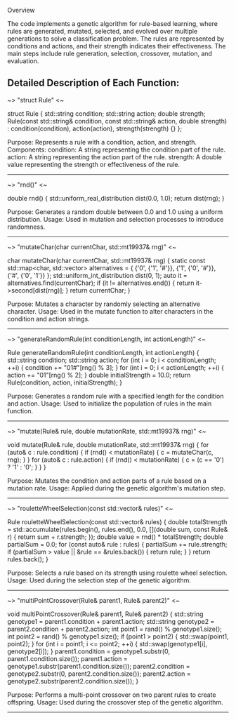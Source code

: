 Overview

The code implements a genetic algorithm for rule-based learning, where rules are generated, mutated, selected, and evolved over multiple generations to solve a classification problem. The rules are represented by conditions and actions, and their strength indicates their effectiveness. The main steps include rule generation, selection, crossover, mutation, and evaluation.


Detailed Description of Each Function:
-------------------------------------------------------------------------------------------------

 ~> "struct Rule" <~

struct Rule {
    std::string condition;
    std::string action;
    double strength;
    Rule(const std::string& condition, const std::string& action, double strength)
        : condition(condition), action(action), strength(strength) {}
};

Purpose: Represents a rule with a condition, action, and strength.
  Components:
      condition: A string representing the condition part of the rule.
      action: A string representing the action part of the rule.
      strength: A double value representing the strength or effectiveness of the rule.
      
-------------------------------------------------------------------------------------------------

~> "rnd()" <~

double rnd() {
    std::uniform_real_distribution<double> dist(0.0, 1.0);
    return dist(rng);
}

Purpose: Generates a random double between 0.0 and 1.0 using a uniform distribution.
    Usage: Used in mutation and selection processes to introduce randomness.
    
-------------------------------------------------------------------------------------------------

~> "mutateChar(char currentChar, std::mt19937& rng)" <~

char mutateChar(char currentChar, std::mt19937& rng) {
    static const std::map<char, std::vector<char>> alternatives = {
        {'0', {'1', '#'}},
        {'1', {'0', '#'}},
        {'#', {'0', '1'}}
    };
    std::uniform_int_distribution<int> dist(0, 1);
    auto it = alternatives.find(currentChar);
    if (it != alternatives.end()) {
        return it->second[dist(rng)];
    }
    return currentChar;
}

Purpose: Mutates a character by randomly selecting an alternative character.
    Usage: Used in the mutate function to alter characters in the condition and action strings.
    
-------------------------------------------------------------------------------------------------

~> "generateRandomRule(int conditionLength, int actionLength)" <~

Rule generateRandomRule(int conditionLength, int actionLength) {
    std::string condition;
    std::string action;
    for (int i = 0; i < conditionLength; ++i) {
        condition += "01#"[rng() % 3];
    }
    for (int i = 0; i < actionLength; ++i) {
        action += "01"[rng() % 2];
    }
    double initialStrength = 10.0;
    return Rule(condition, action, initialStrength);
}

Purpose: Generates a random rule with a specified length for the condition and action.
    Usage: Used to initialize the population of rules in the main function.
    
-------------------------------------------------------------------------------------------------

~> "mutate(Rule& rule, double mutationRate, std::mt19937& rng)" <~

void mutate(Rule& rule, double mutationRate, std::mt19937& rng) {
    for (auto& c : rule.condition) {
        if (rnd() < mutationRate) {
            c = mutateChar(c, rng);
        }
    }
    for (auto& c : rule.action) {
        if (rnd() < mutationRate) {
            c = (c == '0') ? '1' : '0';
        }
    }
}

Purpose: Mutates the condition and action parts of a rule based on a mutation rate.
    Usage: Applied during the genetic algorithm's mutation step.
    
-------------------------------------------------------------------------------------------------

~> "rouletteWheelSelection(const std::vector<Rule>& rules)" <~

Rule rouletteWheelSelection(const std::vector<Rule>& rules) {
    double totalStrength = std::accumulate(rules.begin(), rules.end(), 0.0,
        [](double sum, const Rule& r) { return sum + r.strength; });
    double value = rnd() * totalStrength;
    double partialSum = 0.0;
    for (const auto& rule : rules) {
        partialSum += rule.strength;
        if (partialSum > value || &rule == &rules.back()) {
            return rule;
        }
    }
    return rules.back();
}

Purpose: Selects a rule based on its strength using roulette wheel selection.
    Usage: Used during the selection step of the genetic algorithm.

-------------------------------------------------------------------------------------------------

~> "multiPointCrossover(Rule& parent1, Rule& parent2)" <~

void multiPointCrossover(Rule& parent1, Rule& parent2) {
    std::string genotype1 = parent1.condition + parent1.action;
    std::string genotype2 = parent2.condition + parent2.action;
    int point1 = rand() % genotype1.size();
    int point2 = rand() % genotype1.size();
    if (point1 > point2) {
        std::swap(point1, point2);
    }
    for (int i = point1; i <= point2; ++i) {
        std::swap(genotype1[i], genotype2[i]);
    }
    parent1.condition = genotype1.substr(0, parent1.condition.size());
    parent1.action = genotype1.substr(parent1.condition.size());
    parent2.condition = genotype2.substr(0, parent2.condition.size());
    parent2.action = genotype2.substr(parent2.condition.size());
}

Purpose: Performs a multi-point crossover on two parent rules to create offspring.
    Usage: Used during the crossover step of the genetic algorithm.

-------------------------------------------------------------------------------------------------

